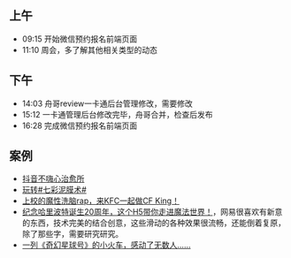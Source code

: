 ## 上午
* 09:15 开始微信预约报名前端页面
* 11:10 周会，多了解其他相关类型的动态
## 下午
* 14:03 舟哥review一卡通后台管理修改，需要修改
* 15:12 一卡通管理后台修改完毕，舟哥合并，检查后发布
* 16:28 完成微信预约报名前端页面
## 案例
* [抖音不嗨心治愈所](http://douyin.buyansu.com/cure_unhappy/)
* [玩转#七彩泥膜术#](http://colortouch.topichina.com.cn/)
* [上校的魔性洗脑rap，来KFC一起做CF King！](http://cf.qq.com/act/a20170718kfc/index.htm)
* [纪念哈里波特诞生20周年，这个H5带你走进魔法世界！](http://news.163.com/special/fdh5_harrypotter20/?spsw=2&spssid=3d3228b4787978b7d79c9d58e561e0ae&from=timeline&isappinstalled=0)，网易很喜欢有新意的东西，技术完美的结合创意，这些滑动的各种效果很流畅，还能倒着复原，除了那些字，需要研究研究。
* [一列《奇幻星球号》的小火车，感动了无数人......](http://theartofautism.yund.co/?from=timeline&isappinstalled=0)
